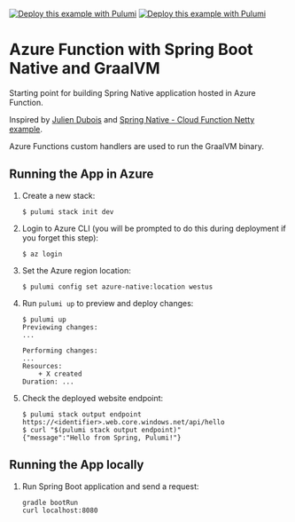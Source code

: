 [![Deploy this example with Pulumi](https://www.pulumi.com/images/deploy-with-pulumi/dark.svg)](https://app.pulumi.com/new?template=https://github.com/pulumi/examples/blob/master/azure-java-function-graal-spring/README.md#gh-light-mode-only)
[![Deploy this example with Pulumi](https://get.pulumi.com/new/button-light.svg)](https://app.pulumi.com/new?template=https://github.com/pulumi/examples/blob/master/azure-java-function-graal-spring/README.md#gh-dark-mode-only)

# Azure Function with Spring Boot Native and GraalVM

Starting point for building Spring Native application hosted in Azure Function.

Inspired by [Julien Dubois](https://github.com/jdubois/azure-native-spring-function)
and [Spring Native - Cloud Function Netty example](https://github.com/spring-projects-experimental/spring-native/tree/main/samples/cloud-function-netty).

Azure Functions custom handlers are used to run the GraalVM binary.

## Running the App in Azure

1.  Create a new stack:

    ```
    $ pulumi stack init dev
    ```

1.  Login to Azure CLI (you will be prompted to do this during deployment if you forget this step):

    ```
    $ az login
    ```

1. Set the Azure region location:

    ```
    $ pulumi config set azure-native:location westus
    ```

1.  Run `pulumi up` to preview and deploy changes:

    ```
    $ pulumi up
    Previewing changes:
    ...

    Performing changes:
    ...
    Resources:
        + X created
    Duration: ...
    ```

1.  Check the deployed website endpoint:

    ```
    $ pulumi stack output endpoint
    https://<identifier>.web.core.windows.net/api/hello
    $ curl "$(pulumi stack output endpoint)"
    {"message":"Hello from Spring, Pulumi!"}
    ```

## Running the App locally

1. Run Spring Boot application and send a request:

    ```
    gradle bootRun
    curl localhost:8080
    ```
